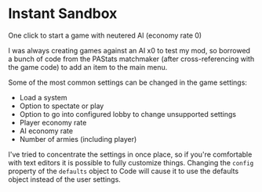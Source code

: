 # Instant Sandbox

One click to start a game with neutered AI (economy rate 0)

I was always creating games against an AI x0 to test my mod, so borrowed a bunch of code from the PAStats matchmaker (after cross-referencing with the game code) to add an item to the main menu.

Some of the most common settings can be changed in the game settings:

- Load a system
- Option to spectate or play
- Option to go into configured lobby to change unsupported settings
- Player economy rate
- AI economy rate
- Number of armies (including player)

I've tried to concentrate the settings in once place, so if you're comfortable with text editors it is possible to fully customize things.  Changing the `config` property of the `defaults` object to Code will cause it to use the defaults object instead of the user settings.
